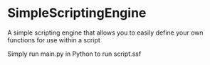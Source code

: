 # SimpleScriptingEngine
A simple scripting engine that allows you to easily define your own functions for use within a script

Simply run main.py in Python to run script.ssf
